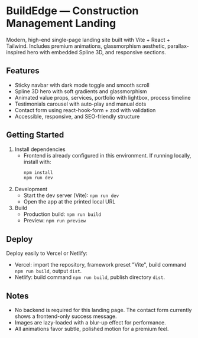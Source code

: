 # BuildEdge — Construction Management Landing

Modern, high-end single-page landing site built with Vite + React + Tailwind. Includes premium animations, glassmorphism aesthetic, parallax-inspired hero with embedded Spline 3D, and responsive sections.

## Features

- Sticky navbar with dark mode toggle and smooth scroll
- Spline 3D hero with soft gradients and glassmorphism
- Animated value props, services, portfolio with lightbox, process timeline
- Testimonials carousel with auto-play and manual dots
- Contact form using react-hook-form + zod with validation
- Accessible, responsive, and SEO-friendly structure

## Getting Started

1. Install dependencies
   - Frontend is already configured in this environment. If running locally, install with:
     ```bash
     npm install
     npm run dev
     ```
2. Development
   - Start the dev server (Vite): `npm run dev`
   - Open the app at the printed local URL
3. Build
   - Production build: `npm run build`
   - Preview: `npm run preview`

## Deploy

Deploy easily to Vercel or Netlify:
- Vercel: import the repository, framework preset "Vite", build command `npm run build`, output `dist`.
- Netlify: build command `npm run build`, publish directory `dist`.

## Notes

- No backend is required for this landing page. The contact form currently shows a frontend-only success message.
- Images are lazy-loaded with a blur-up effect for performance.
- All animations favor subtle, polished motion for a premium feel.
